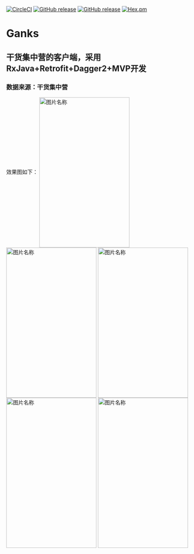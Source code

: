 [![CircleCI](https://img.shields.io/circleci/project/github/RedSparr0w/node-csgo-parser.svg)]()
[![GitHub release](https://img.shields.io/github/release/qubyte/rubidium.svg)]()
[![GitHub release](https://img.shields.io/badge/%E4%BD%9C%E8%80%85-Huangyong-ff69b4.svg)]()
[![Hex.pm](https://img.shields.io/hexpm/l/plug.svg)]()
# Ganks
## 干货集中营的客户端，采用RxJava+Retrofit+Dagger2+MVP开发
### 数据来源：<a herf="http://gank.io/">干货集中营</a>
效果图如下：
<img src="https://github.com/hiliving/Ganks/blob/master/screenshot/Screenshot_2017-09-17-23-43-04.png" width = "240" height = "400" alt="图片名称" align=center />
<img src="https://github.com/hiliving/Ganks/blob/master/screenshot/Screenshot_2017-09-17-23-43-16.png" width = "240" height = "400" alt="图片名称" align=center />
<img src="https://github.com/hiliving/Ganks/blob/master/screenshot/Screenshot_2017-09-17-23-43-34.png" width = "240" height = "400" alt="图片名称" align=center />
<img src="https://github.com/hiliving/Ganks/blob/master/screenshot/Screenshot_2017-09-17-23-44-08.png" width = "240" height = "400" alt="图片名称" align=center />
<img src="https://github.com/hiliving/Ganks/blob/master/screenshot/Screenshot_2017-09-17-23-44-40.png" width = "240" height = "400" alt="图片名称" align=center />





